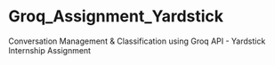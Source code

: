 # Groq_Assignment_Yardstick
Conversation Management &amp; Classification using Groq API - Yardstick Internship Assignment
